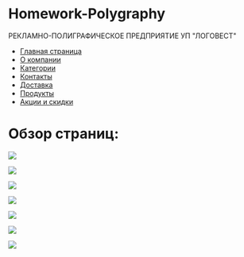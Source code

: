 # Homework-Polygraphy
РЕКЛАМНО-ПОЛИГРАФИЧЕСКОЕ ПРЕДПРИЯТИЕ УП "ЛОГОВЕСТ"

+ [Главная страница](https://verespro.github.io/Homework-Polygraphy/)
+ [О компании](https://verespro.github.io/Homework-Polygraphy/about_us)
+ [Категории](https://verespro.github.io/Homework-Polygraphy/categories)
+ [Контакты](https://verespro.github.io/Homework-Polygraphy/contact)
+ [Доставка](https://verespro.github.io/Homework-Polygraphy/delivery)
+ [Продукты](https://verespro.github.io/Homework-Polygraphy/product)
+ [Акции и скидки](https://verespro.github.io/Homework-Polygraphy/stock)


# Обзор страниц:

![](images/01.jpg)

![](images/02.png)

![](images/03.png)

![](images/04.png)

![](images/05.png)

![](images/06.png)

![](images/07.png)